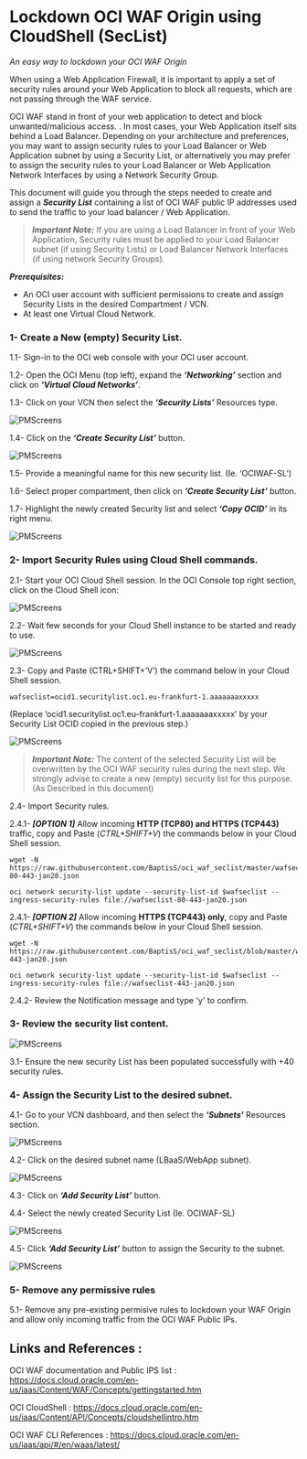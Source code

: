 # Lockdown OCI WAF Origin using CloudShell (SecList) #
_An easy way to lockdown your OCI WAF Origin_ 


When using a Web Application Firewall, it is important to apply a set of security rules around your Web Application to block all requests, which are not passing through the WAF service.

OCI WAF stand in front of your web application to detect and block unwanted/malicious access. . In most cases, your Web Application itself sits behind a Load Balancer. Depending on your architecture and preferences, you may want to assign security rules to your Load Balancer or Web Application subnet by using a Security List, or alternatively you may prefer to assign the security rules to your Load Balancer or Web Application Network Interfaces by using a Network Security Group.

This document will guide you through the steps needed to create and assign a ***Security List*** containing a list of OCI WAF public IP addresses used to send the traffic to your load balancer / Web Application. 




> ***Important Note:*** 
> If you are using a Load Balancer in front of your Web Application, Security rules must be applied to your Load Balancer subnet (if using Security Lists) or Load Balancer Network Interfaces (if using network Security Groups).


***Prerequisites:***

- An OCI user account with sufficient permissions to create and assign Security Lists in the desired Compartment / VCN. 
- At least one Virtual Cloud Network. 
 
 
 
 
### 1- Create a New (empty) Security List.    

 1.1-	Sign-in to the OCI web console with your OCI user account. 

1.2-	Open the OCI Menu (top left), expand the ***‘Networking’*** section and click on ***‘Virtual Cloud Networks’***.  

1.3-	Click on your VCN then select the ***‘Security Lists’*** Resources type. 

![PMScreens](/img/01.jpg)

1.4-	Click on the ***‘Create Security List’*** button. 

![PMScreens](/img/02.jpg)

1.5-	Provide a meaningful name for this new security list. (Ie. ‘OCIWAF-SL’)

1.6-	Select proper compartment, then click on ***‘Create Security List’*** button. 

1.7-	Highlight the newly created Security list and select ***‘Copy OCID’*** in its right menu. 

![PMScreens](/img/03.jpg)
 
### 2-    Import Security Rules using Cloud Shell commands.

2.1-	Start your OCI Cloud Shell session. In the OCI Console top right section, click on the Cloud Shell icon:  

![PMScreens](/img/04.jpg)

2.2-	Wait few seconds for your Cloud Shell instance to be started and ready to use.

![PMScreens](/img/05.jpg)

2.3-	Copy and Paste (CTRL+SHIFT+’V’) the command below in your Cloud Shell session.

```
wafseclist=ocid1.securitylist.oc1.eu-frankfurt-1.aaaaaaaxxxxx
```
(Replace ‘ocid1.securitylist.oc1.eu-frankfurt-1.aaaaaaaxxxxx’ by your Security List OCID copied in the previous step.)

![PMScreens](/img/06.jpg)


> ***Important Note:*** 
> The content of the selected Security List will be overwritten by the OCI WAF security rules during the next step. 
> We strongly advise to create a new (empty) security list for this purpose. (As Described in this document)   


2.4-	Import Security rules. 

2.4.1-	***[OPTION 1]*** Allow incoming **HTTP (TCP80) and HTTPS (TCP443)** traffic, copy and Paste (_CTRL+SHIFT+V_) the commands below in your Cloud Shell session.

```
wget -N https://raw.githubusercontent.com/BaptisS/oci_waf_seclist/master/wafseclist-80-443-jan20.json

oci network security-list update --security-list-id $wafseclist --ingress-security-rules file://wafseclist-80-443-jan20.json
```

2.4.1- 	***[OPTION 2]*** Allow incoming **HTTPS (TCP443) only**, copy and Paste (_CTRL+SHIFT+V_) the commands below in your Cloud Shell session.

```
wget -N https://raw.githubusercontent.com/BaptisS/oci_waf_seclist/blob/master/wafseclist-443-jan20.json

oci network security-list update --security-list-id $wafseclist --ingress-security-rules file://wafseclist-443-jan20.json
```

2.4.2- Review the Notification message and type 'y' to confirm. 


### 3-    Review the security list content. 

![PMScreens](/img/07.jpg)

3.1-	Ensure the new security List has been populated successfully with +40 security rules.  

### 4-   Assign the Security List to the desired subnet.
4.1-	Go to your VCN dashboard, and then select the ***‘Subnets’*** Resources section. 

![PMScreens](/img/08.jpg)

4.2-	Click on the desired subnet name (LBaaS/WebApp subnet). 

![PMScreens](/img/09.jpg)

4.3-	Click on ***‘Add Security List’*** button.  

4.4-	Select the newly created Security List (Ie. OCIWAF-SL)  

![PMScreens](/img/10.jpg)

4.5-	Click ***‘Add Security List’*** button to assign the Security to the subnet.  

![PMScreens](/img/11.jpg)

### 5-   Remove any permissive rules 
5.1-	Remove any pre-existing permisive rules to lockdown your WAF Origin and allow only incoming traffic from the OCI WAF Public IPs.




## Links and References : 


OCI WAF documentation and Public IPS list : https://docs.cloud.oracle.com/en-us/iaas/Content/WAF/Concepts/gettingstarted.htm


OCI CloudShell : https://docs.cloud.oracle.com/en-us/iaas/Content/API/Concepts/cloudshellintro.htm


OCI WAF CLI References : https://docs.cloud.oracle.com/en-us/iaas/api/#/en/waas/latest/

